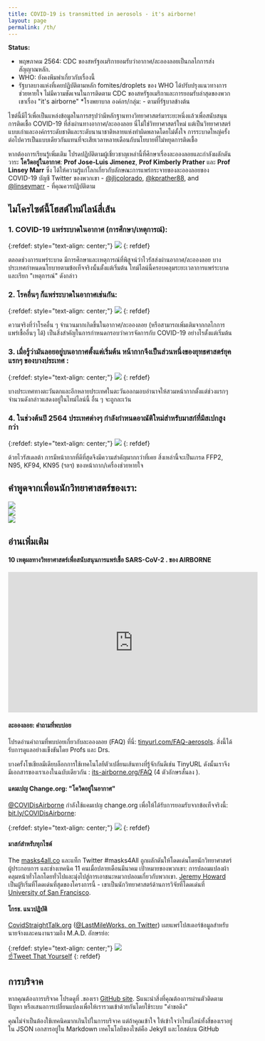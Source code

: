 ```yaml
---
title: COVID-19 is transmitted in aerosols - it's airborne!
layout: page
permalink: /th/
---
```


**Status:**

* พฤษภาคม 2564: CDC ของสหรัฐอเมริกายอมรับว่าอากาศ/ละอองลอยเป็นกลไกการส่งสัญญาณหลัก.
* WHO: ยังคงพึมพำเกี่ยวกับเรื่องนี้
* รัฐบาลบางแห่งที่เคยปฏิบัติตามหลัก fomites/droplets ของ WHO ได้ปรับปรุงแนวทางการช่วยหายใจ ไม่มีความชัดเจนในการติดตาม CDC ของสหรัฐอเมริกาและการยอมรับล่าสุดของพวกเขาเรื่อง "it's airborne"
*โรงพยาบาล องค์กร/กลุ่ม: - ตามที่รัฐบาลข้างต้น

ไซต์นี้มีไว้เพื่อเป็นแหล่งข้อมูลในการสรุปว่ามีหลักฐานทางวิทยาศาสตร์มาระยะหนึ่งแล้วเพื่อสนับสนุนการติดเชื้อ COVID-19 ที่ส่งผ่านทางอากาศ/ละอองลอย นี่ไม่ใช่วิทยาศาสตร์ใหม่ แต่เป็นวิทยาศาสตร์แบบเก่าและองค์กรระดับชาติและระดับนานาชาติหลายแห่งทำผิดพลาดโดยไม่ตั้งใจ การระบาดใหญ่ครั้งต่อไปควรเป็นแบบเดียวกันแทนที่จะเสียเวลาหลายเดือนกับนโยบายที่ไม่หยุดการติดเชื้อ

หากต้องการเรียนรู้เพิ่มเติม โปรดปฏิบัติตามผู้เชี่ยวชาญเหล่านี้ที่ศึกษาเรื่องละอองลอยและกำลังผลักดันวาระ **โควิดอยู่ในอากาศ**: **Prof Jose-Luis Jimenez**, **Prof Kimberly Prather** และ **Prof Linsey Marr** ซึ่ง ได้ให้ความรู้แก่โลกเกี่ยวกับลักษณะการแพร่กระจายของละอองลอยของ COVID-19 บัญชี Twitter ของพวกเขา - [@jljcolorado](https://twitter.com/jljcolorado), [@kprather88](https://twitter.com/kprather88), and [@linseymarr](https://twitter.com/linseymarr) - ที่คุณควรปฏิบัติตาม

## ไมโครไซต์นี้โฮสต์ไทม์ไลน์สี่เส้น

### 1. COVID-19 แพร่ระบาดในอากาศ (การศึกษา/เหตุการณ์):

{:refdef: style="text-align: center;"}
[![](https://user-images.githubusercontent.com/82182/105086476-f361de80-5a90-11eb-8d3f-7dab334afa3d.png)](/th/covid19-timeline)
{: refdef}

ตลอดช่วงการแพร่ระบาด มีการศึกษาและเหตุการณ์ที่พิสูจน์ว่าไวรัสส่งผ่านอากาศ/ละอองลอย บางประเทศกำหนดนโยบายตามข้อเท็จจริงนั้นตั้งแต่เริ่มต้น ไทม์ไลน์นี้ครอบคลุมระยะเวลาการแพร่ระบาดและเรียก "เหตุการณ์" ดังกล่าว

### 2. โรคอื่นๆ ก็แพร่ระบาดในอากาศเช่นกัน:

{:refdef: style="text-align: center;"}
[![](https://user-images.githubusercontent.com/82182/105086571-18eee800-5a91-11eb-80d2-1244da2421c2.png)](/th/historical-timeline)
{: refdef}

ความจริงที่ว่าโรคอื่น ๆ จำนวนมากเกิดขึ้นในอากาศ/ละอองลอย (หรือสามารถเพิ่มเติมจากกลไกการแพร่เชื้ออื่นๆ ได้) เป็นสิ่งสำคัญในการกำหนดกรอบว่าควรจัดการกับ COVID-19 อย่างไรตั้งแต่เริ่มต้น

### 3. เมื่อรู้ว่ามันลอยอยู่บนอากาศตั้งแต่เริ่มต้น หน้ากากจึงเป็นส่วนหนึ่งของยุทธศาสตร์ยุคแรกๆ ของบางประเทศ :

{:refdef: style="text-align: center;"}
[![](https://user-images.githubusercontent.com/82182/105086641-358b2000-5a91-11eb-8fb2-9be3783ddfd4.png)](/th/early-masking-countries)
{: refdef}

บางประเทศทางตะวันตกและอีกหลายประเทศในตะวันออกมอบอำนาจให้สวมหน้ากากตั้งแต่ช่วงแรกๆ จำนวนดังกล่าวแสดงอยู่ในไทม์ไลน์นี้ อื่น ๆ จะถูกละเว้น

### 4. ในช่วงต้นปี 2564 ประเทศต่างๆ กำลังกำหนดอาณัติใหม่สำหรับมาสก์ที่มีสเปกสูงกว่า

{:refdef: style="text-align: center;"}
[![](https://user-images.githubusercontent.com/82182/105087417-56a04080-5a92-11eb-84d8-ae660b642070.png)](/th/masks-2021)
{: refdef}

ด้วยไวรัสเดลต้า การมีหน้ากากที่ดีที่สุดจึงมีความสำคัญมากกว่าที่เคย สิ่งเหล่านี้จะเป็นเกรด FFP2, N95, KF94, KN95 (ฯลฯ) ของหน้ากาก/เครื่องช่วยหายใจ

## คำพูดจากเพื่อนนักวิทยาศาสตร์ของเรา:

<div id="slideshow">
   <div>
     <img src="https://user-images.githubusercontent.com/82182/102653821-724cba00-4167-11eb-8639-ac53c1d7543b.png">
   </div>
   <div>
     <img src="https://user-images.githubusercontent.com/82182/102656421-c2c61680-416b-11eb-804d-502ebed06d17.png">
   </div>
   <div>
     <img src="https://user-images.githubusercontent.com/82182/102660722-6c5cd600-4173-11eb-96b8-8585946c0149.png">
   </div>
</div>

## อ่านเพิ่มเติม

#### 10 เหตุผลทางวิทยาศาสตร์เพื่อสนับสนุนการแพร่เชื้อ SARS-CoV-2 . ของ AIRBORNE

<iframe width="560" height="315" src="https://www.youtube.com/embed/gD1kEezz7fQ" title="YouTube video player" frameborder="0" allow="accelerometer; autoplay; clipboard-write; encrypted-media; gyroscope; picture-in-picture" allowfullscreen></iframe>

#### ละอองลอย: คำถามที่พบบ่อย

โปรดอ่านคำถามที่พบบ่อยเกี่ยวกับละอองลอย (FAQ) ที่นี่: [tinyurl.com/FAQ-aerosols](https://tinyurl.com/FAQ-aerosols). สิ่งนี้ได้รับการดูแลอย่างแข็งขันโดย Profs และ Drs.


บางครั้งโซเชียลมีเดียบล็อกการใช้เทคโนโลยีตัวเปลี่ยนเส้นทางที่รู้จักกันดีเช่น TinyURL ดังนั้นเราจึงมีเอกสารของเราเองในฉบับเดียวกัน : [its-airborne.org/FAQ](https://its-airborne.org/FAQ) (4 ตัวอักษรสั้นลง ).

#### แคมเปญ Change.org: "โควิดอยู่ในอากาศ"

[@COVIDisAirborne](https://twitter.com/covidisairborne) กำลังใช้แคมเปญ change.org เพื่อให้ได้รับการยอมรับจากข้อเท็จจริงนี้: [bit.ly/COVIDisAirborne](https://bit.ly/COVIDisAirborne):

{:refdef: style="text-align: center;"}
![](https://user-images.githubusercontent.com/82182/102479775-3de9d880-4057-11eb-84ca-ba2b024c2127.png)
{: refdef}

#### มาสก์สำหรับทุกไซต์

The [masks4all.co](https://masks4all.co/) และแท็ก Twitter #masks4All ถูกผลักดันให้โดดเด่นโดยนักวิทยาศาสตร์ ผู้ประกอบการ และช่างเทคนิค 11 คนเมื่อปลายเดือนมีนาคม เป้าหมายของพวกเขา: การปลอมแปลงผ้าคลุมหน้าทั่วโลกโดยทั่วไปและมุ่งไปสู่การเอาชนะหมวกปลอมเกี่ยวกับพวกเขา. [Jeremy Howard](https://twitter.com/jeremyphoward) เป็นผู้ริเริ่มที่โดดเด่นที่สุดของโครงการนี้ - เขาเป็นนักวิทยาศาสตร์ด้านการวิจัยที่โดดเด่นที่ [University of San Francisco](https://twitter.com/usfca).

#### โกรธ. แนวปฏิบัติ
[CovidStraightTalk.org](https://covidstraighttalk.org/) ([@LastMileWorks. on Twitter](https://twitter.com/lastmileworks)) เผยแพร่โปสเตอร์ข้อมูลสำหรับนายจ้างและคนงานรวมถึง M.A.D. อักษรย่อ:

{:refdef: style="text-align: center;"}
![](https://user-images.githubusercontent.com/82182/102404351-82d22880-3fdf-11eb-9b1a-c5a105e89101.png) 
<br><a href="https://twitter.com/intent/tweet?text=%23COVIDisAirborne%20%23masks4All%20%23bewareOfSharedAir%20%23ventilation.%20Masks!%20Air!%20Distance!%20https://pic.twitter.com/noIWVuuogr&name=small" target="_blank">☝️Tweet That Yourself</a>
{: refdef}

## การบริจาค

หากคุณต้องการบริจาค โปรดดูที่ .ของเรา  [GitHub site](https://github.com/its-airborne/timelines-site). Sแนะนำสิ่งที่คุณต้องการผ่านตัวติดตามปัญหา หรือเสนอการเปลี่ยนแปลงเพื่อให้เรารวมเข้าด้วยกันโดยใช้ระบบ "คำขอดึง"

คุณไม่จำเป็นต้องใช้เทคนิคมากเกินไปในการบริจาค แต่ถ้าคุณเข้าใจ ให้เข้าใจว่าไทม์ไลน์ทั้งสี่ของเราอยู่ใน JSON เอกสารอยู่ใน Markdown เทคโนโลยีของไซต์คือ Jekyll และโฮสต์บน GitHub 
